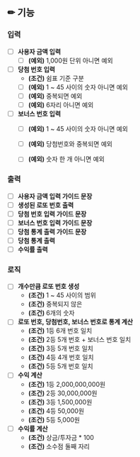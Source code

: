 ## ✏ 기능

### 입력
- [ ] __사용자 금액 입력__
  - [ ] __(예외)__ 1,000원 단위 아니면 예외
- [ ] __당첨 번호 입력__
  - __(조건)__ 쉼표 기준 구분
  - [ ] __(예외)__ 1 ~ 45 사이의 숫자 아니면 예외
  - [ ] __(예외)__ 중복되면 예외
  - [ ] __(예외)__ 6자리 아니면 예외
- [ ] __보너스 번호 입력__
  - [ ] __(예외)__ 1 ~ 45 사이의 숫자 아니면 예외
  - [ ] __(예외)__ 당첨번호와 중복되면 예외
  - [ ] __(예외)__ 숫자 한 개 아니면 예외


### 출력
- [ ] __사용자 금액 입력 가이드 문장__
- [ ] __생성된 로또 번호 출력__
- [ ] __당첨 번호 입력 가이드 문장__
- [ ] __보너스 번호 입력 가이드 문장__
- [ ] __당첨 통계 출력 가이드 문장__
- [ ] __당첨 통계 출력__
- [ ] __수익률 출력__

### 로직
- [ ] __개수만큼 로또 번호 생성__
  - __(조건)__ 1 ~ 45 사이의 범위
  - __(조건)__ 중복되지 않은 
  - __(조건)__ 6개의 숫자
- [ ] __로또 번호, 당첨번호, 보너스 번호로 통계 계산__
  - __(조건)__ 1등 6개 번호 일치
  - __(조건)__ 2등 5개 번호 + 보너스 번호 일치
  - __(조건)__ 3등 5개 번호 일치
  - __(조건)__ 4등 4개 번호 일치
  - __(조건)__ 5등 5개 번호 일치
- [ ] __수익 계산__
  - __(조건)__ 1등 2,000,000,000원
  - __(조건)__ 2등 30,000,000원
  - __(조건)__ 3등 1,500,000원
  - __(조건)__ 4등 50,000원
  - __(조건)__ 5등 5,000원
- [ ] __수익률 계산__
  - __(조건)__ 상금/투자금 * 100 
  - __(조건)__ 소수점 둘째 자리

